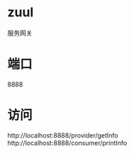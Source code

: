 # zuul
服务网关

# 端口
8888

# 访问
http://localhost:8888/provider/getInfo
http://localhost:8888/consumer/printInfo